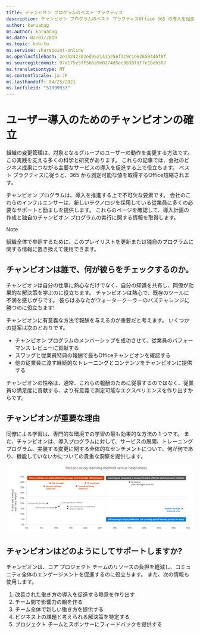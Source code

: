 ```yaml
---
title: チャンピオン プログラムのベスト プラクティス
description: チャンピオン プログラムのベスト プラクティスOffice 365 の導入を促進する
author: karuanag
ms.author: karuanag
ms.date: 02/01/2019
ms.topic: how-to
ms.service: sharepoint-online
ms.openlocfilehash: 2eab242302ed952141a256f3c9c1e6265044bf8f
ms.sourcegitcommit: 97e175e5ff5b6a9e0274d5ec9b39fdf7e18eb387
ms.translationtype: MT
ms.contentlocale: ja-JP
ms.lasthandoff: 04/25/2021
ms.locfileid: "51999933"
---
```

# <a name="establish-champions-for-user-adoption"></a>ユーザー導入のためのチャンピオンの確立 

組織の変更管理は、対象となるグループのユーザーの動作を変更する方法です。 この実践を支える多くの科学と研究があります。 これらの記事では、会社のビジネス成果につながる主要なサービスの導入を促進する上で役立ちます。  ベスト プラクティスに従うと、365 から測定可能な値を取得するOffice短縮されます。  

チャンピオン プログラムは、導入を推進する上で不可欠な要素です。 会社のこれらのインフルエンサーは、新しいテクノロジを採用している従業員に多くの必要なサポートと励ましを提供します。 これらのページを確認して、導入計画の作成と独自のチャンピオン プログラムの実行に関する情報を取得します。 

> [!NOTE]
> 組織全体で参照するために、このプレイリストを更新または独自のプログラムに関する情報に置き換えて使用できます。

## <a name="who-are-champions-and-what-makes-them-tick"></a>チャンピオンは誰で、何が彼らをチェックするのか。

チャンピオンは自分の仕事に熱心なだけでなく、自分の知識を共有し、同僚が効果的な解決策を学ぶのに役立ちます。 チャンピオンは熱心で、既存のツールに不満を感じがちです。 彼らはあなたがウォータークーラーのバズチャレンジに勝つのに役立ちます!  

チャンピオンに有意義な方法で報酬を与えるのが重要だと考えます。 いくつかの提案は次のとおりです。

- チャンピオン プログラムのメンバーシップを成功させて、従業員のパフォーマンス レビューに貢献する
- スワッグと従業員特典の報酬で最もOfficeチャンピオンを確認する  
- 他の従業員に渡す継続的なトレーニングとコンテンツをチャンピオンに提供する 

チャンピオンの性格は、通常、これらの報酬のために従事するのではなく、従業員の満足度に貢献する、より有意義で測定可能なエクスペリエンスを作り出すからです。 

## <a name="why-are-champions-important"></a>チャンピオンが重要な理由 

同僚による学習は、専門的な環境での学習の最も効果的な方法の 1 つです。 また、チャンピオンは、導入プログラムに対して、サービスの展開、トレーニング プログラム、実装する変更に関する全体的なセンチメントについて、何が何であり、機能していないかについての貴重な洞察を提供します。  

![学習方法と役に立つ使用率](media/champstats.png)

## <a name="how-will-champions-support-you"></a>チャンピオンはどのようにしてサポートしますか?

チャンピオンは、コア プロジェクト チームのリソースの負担を軽減し、コミュニティ全体のエンゲージメントを促進するのに役立ちます。 また、次の情報も使用します。

1. 改善された働き方の導入を促進する熱意を作り出す
1. チーム間で影響力の輪を作る
1. チーム全体で新しい働き方を提供する
1. ビジネス上の課題と考えられる解決策を特定する
1. プロジェクト チームとスポンサーにフィードバックを提供する
